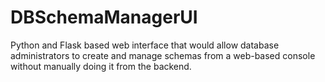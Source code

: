 # DBSchemaManagerUI
Python and Flask based web interface that would allow database administrators to create and manage schemas from a web-based console without manually doing it from the backend.
